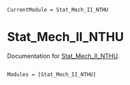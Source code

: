 ```@meta
CurrentModule = Stat_Mech_II_NTHU
```

# Stat_Mech_II_NTHU

Documentation for [Stat_Mech_II_NTHU](https://github.com/NTHU-YiPing-Huang/Stat_Mech_II_NTHU.jl).

```@index
```

```@autodocs
Modules = [Stat_Mech_II_NTHU]
```
